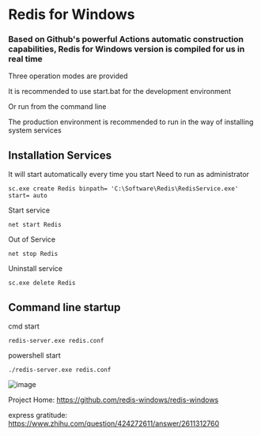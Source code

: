 # Redis for Windows

### Based on Github's powerful Actions automatic construction capabilities, Redis for Windows version is compiled for us in real time

Three operation modes are provided

It is recommended to use start.bat for the development environment

Or run from the command line

The production environment is recommended to run in the way of installing system services

## Installation Services
It will start automatically every time you start
Need to run as administrator
```shell
sc.exe create Redis binpath= 'C:\Software\Redis\RedisService.exe' start= auto
```
Start service
```shell
net start Redis
```
Out of Service
```shell
net stop Redis
```
Uninstall service
```shell
sc.exe delete Redis
```

## Command line startup
cmd start
```shell
redis-server.exe redis.conf
```
powershell start
```shell
./redis-server.exe redis.conf
```

![image](https://user-images.githubusercontent.com/515784/215540157-65f55297-cde2-49b3-8ab3-14dca7e11ee0.png)


Project Home: https://github.com/redis-windows/redis-windows

express gratitude: https://www.zhihu.com/question/424272611/answer/2611312760
